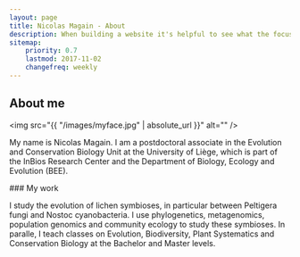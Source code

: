 ```yaml
---
layout: page
title: Nicolas Magain - About 
description: When building a website it's helpful to see what the focus of your site is. This page is an example of how to show a website's focus.
sitemap:
    priority: 0.7
    lastmod: 2017-11-02
    changefreq: weekly
---
```

## About me

<span class="image left"><img src="{{ "/images/myface.jpg" | absolute_url }}" alt="" /></span>

<p> My name is Nicolas Magain. I am a postdoctoral associate in the Evolution and Conservation Biology Unit at the University of Liège, which is part of the InBios Research Center and the Department of Biology, Ecology and Evolution (BEE).</p>
### My work
  <p>
  I study the evolution of lichen symbioses, in particular between Peltigera fungi and Nostoc cyanobacteria. I use phylogenetics, metagenomics, population genomics and community ecology to study these symbioses.
  In paralle, I teach classes on Evolution, Biodiversity, Plant Systematics and Conservation Biology at the Bachelor and Master levels.
  </p>

